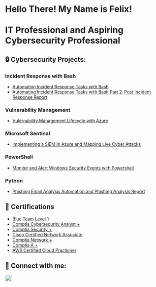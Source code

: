 <h1>Hello There! My Name is Felix! <br/><br/>IT Professional and Aspiring Cybersecurity Professional</h1>

<h2>🔒 Cybersecurity Projects:</h2>

### <b>Incident Response with Bash</b>
  - [Automating Incident Response Tasks with Bash](https://github.com/Gutz2NvrGiveUp/Automating-Incident-Response-Tasks-with-Bash/tree/main)
  - [Automating Incident Response Tasks with Bash Part 2: Post Incident Response Report](https://github.com/Gutz2NvrGiveUp/Automating-Incident-Response-Tasks-with-Bash-Part-2-Post-Incident-Response-Report)

### <b>Vulnerability Management</b>
  - [Vulernability Management Lifecycle with Azure](https://github.com/Gutz2NvrGiveUp/Vulnerability-Management-with-Azure/tree/main)
### <b>Microsoft Sentinal</b>
  - [Implementing a SIEM In Azure and Mapping Live Cyber Attacks](https://github.com/Gutz2NvrGiveUp/Implementing-a-SIEM-In-Azure-and-Mapping-Live-Cyber-Attacks)</i>
### <b>PowerShell</b>
  - [Monitor and Alert Windows Security Events with Powershell](https://github.com/Gutz2NvrGiveUp/Monitor-and-Alert-Windows-Security-Events-with-PowerShell)
### <b>Python</b>
  - [Phishing Email Analysis Automation and Phishing Analysis Report](https://github.com/Gutz2NvrGiveUp/Phishing-Email-Analysis-Automation)
 
<h2>📜 Certifications</h2>

- [Blue Team Level 1](https://www.credly.com/badges/3a7f8a4f-e95f-400f-a05b-b7f74b0df003/public_url)
- [Comptia Cybersecurity Analyst +](https://www.credly.com/badges/721c3a16-6e02-4380-82a2-ba46b01d0980/public_url)
- [Comptia Security +](https://www.credly.com/badges/d42fe297-9a85-4c51-923e-9660606e46ff/public_url)
- [Cisco Certified Network Associate](https://www.credly.com/badges/4d30651e-d192-45f8-b08f-87b98df807ff/public_url)
- [Comptia Network +](https://www.credly.com/badges/d42fe297-9a85-4c51-923e-9660606e46ff/public_url)
- [Comptia A +](https://www.credly.com/badges/d42fe297-9a85-4c51-923e-9660606e46ff/public_url)
- [AWS Certified Cloud Practioner](https://www.credly.com/badges/78dd56d5-d039-44ff-9c05-147b12dca394/public_url)

<h2> 🤳 Connect with me:</h2>

[<img align="left" alt="JoshMadakor | LinkedIn" width="22px" src="https://cdn.jsdelivr.net/npm/simple-icons@v3/icons/linkedin.svg" />][linkedin]

[linkedin]: https://linkedin.com/in/joshmadakor

